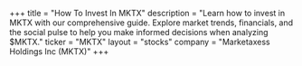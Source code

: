 +++
title = "How To Invest In MKTX"
description = "Learn how to invest in MKTX with our comprehensive guide. Explore market trends, financials, and the social pulse to help you make informed decisions when analyzing $MKTX."
ticker = "MKTX"
layout = "stocks"
company = "Marketaxess Holdings Inc (MKTX)"
+++

